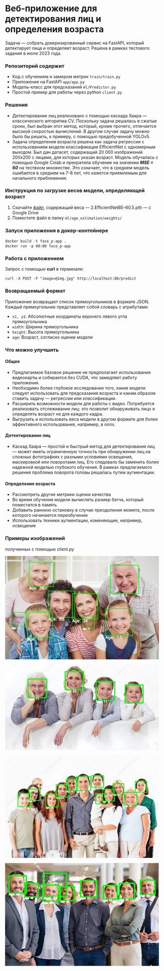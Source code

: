# Веб-приложение для детектирования лиц и определения возраста




Задача — собрать докеризированный сервис на FastAPI, который детектирует
лица и определяет возраст. Решена в рамках тестового задания в июле 2023 года.

### Репозиторий содержит
- Код с обучением и замером метрик `train/train.py`
- Приложение на FastAPI `app/app.py`
- Модель-класс для предсказаний `ml/Predictor.py`
- Простой пример для работы через python `client.py`

### Решения

- Детектирование лиц реализовано с помощью каскада Хаара — классического алгоритма CV.
Поскольку задача решалась в сжатые сроки, был выбран этот метод, который, кроме прочего,
отличается высокой скоростью вычислений. В другом случае задачу можно было бы решить,
к примеру, с помощью предобученной YOLOv5.
- Задача определения возраста решена как задача регрессии с использованием модели
классификации EfficientNet с одномерным выходом. Был дан датасет,
содержащий 20 000 изображений 200х200 с лицами, для которых указан возраст. 
Модель обучалась с помощью Google Colab и прекратила обучение на значении _**MSE = 60**_ на тествоом множестве.
Это означает, что в среднем модель ошибается в среднем на 7-8 лет, что кажется приемлемым
для начального приближения.

### Инструкция по загрузке весов модели, определяющей возраст
1. Скачайте [файл](https://drive.google.com/file/d/1x-FHlJgvGXIFQXkYSGaIzWylcNWpAj6a/view?usp=sharing), содержащий
веса — 2.EfficientNetB5-60.5.pth — c Google Drive
2. Поместите файл в папку `ml/age_estimation/weights/`

### Запуск приложения в докер-контейнере
```
docker build -t face_p-app .
docker run -p 80:80 face_p-app
```

### Работа с приложением
Запрос с помощью **curl**  в терминале:
```
curl -X POST -F "image=@img.jpg" http://localhost:80/predict
```
### Возвращаемый формат

Приложение возвращает список прямоугольников в формате JSON.
Каждый прямоугольник представляет собой словарь с атрибутами:
- `x1, y1`: Абсолютные координаты верхнего левого угла прямоугольника
- `width`: Ширина прямоугольника
- `height`: Высота прямоугольника
- `age`: Возраст, согласно оценке модели


### Что можно улучшить
#### Общее
- Предлагаемое базовое решение не предполагает использования видеокарты и собирается без CUDA,
что замедляет работу приложения.
- Необходимо более глубокое исследование того, какие модели следует использовать для
предсказания возраста и каким образом ставить задачу — регрессии или классификации.
- Расширить возможности модели для работы с видео. Потребуется реализовать отслеживание лиц:
это позволит обнаруживать лицо и определять возраст не для каждого кадра.
- Выгрузить и использовать веса модели в другом формате для более эффективного использрвания,
например, в onnx.
#### Детектирование лиц
- Каскад Хаара — простой и быстрый метод для детектирования лиц —
может иметь ограниченную точность при обнаружении лиц на сложных фотографиях с разными условиями освещения,
маскировкой или поворотами лиц. Его следовало бы заменить более надежной моделью глубокого обучения.
В рамках предлагаемого решения проблема поворота головы решалась путем аугментации.
#### Определение возраста
- Рассмотреть другие метрики оценки качества
- Во время обучения модели вычислять размер батча, который поместится в память
- Добавить раннюю остановку в случае преодоления момета, после которого начинается переобучение
- Использовать техники аугментации, изменяющие, например, освещение

### Примеры изображений
полученных с помощью client.py

![Пример 4](samples/img4-pred.jpeg)

![Пример 1](samples/img1-pred.jpg)

![Пример 3](samples/img3-pred.jpg)

![Пример 2](samples/img2-pred.jpg)